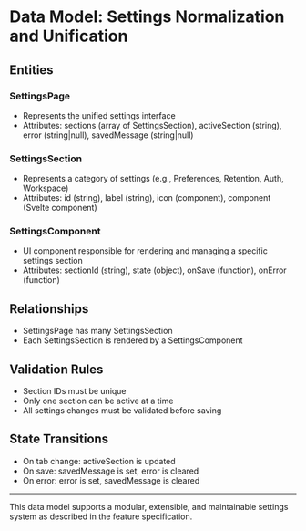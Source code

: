 # Data Model: Settings Normalization and Unification

## Entities

### SettingsPage

- Represents the unified settings interface
- Attributes: sections (array of SettingsSection), activeSection (string), error (string|null), savedMessage (string|null)

### SettingsSection

- Represents a category of settings (e.g., Preferences, Retention, Auth, Workspace)
- Attributes: id (string), label (string), icon (component), component (Svelte component)

### SettingsComponent

- UI component responsible for rendering and managing a specific settings section
- Attributes: sectionId (string), state (object), onSave (function), onError (function)

## Relationships

- SettingsPage has many SettingsSection
- Each SettingsSection is rendered by a SettingsComponent

## Validation Rules

- Section IDs must be unique
- Only one section can be active at a time
- All settings changes must be validated before saving

## State Transitions

- On tab change: activeSection is updated
- On save: savedMessage is set, error is cleared
- On error: error is set, savedMessage is cleared

---

This data model supports a modular, extensible, and maintainable settings system as described in the feature specification.

